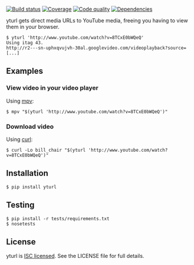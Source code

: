 [![Build status][travis-image]][travis-builds]
[![Coverage][coveralls-image]][coveralls]
[![Code quality][scrutinizer-image]][scrutinizer]
[![Dependencies][requires-image]][requires]

[travis-builds]: https://travis-ci.org/cdown/yturl
[travis-image]: https://img.shields.io/travis/cdown/yturl/master.svg
[coveralls]: https://coveralls.io/r/cdown/yturl
[coveralls-image]: https://img.shields.io/coveralls/cdown/yturl/master.svg
[scrutinizer]: https://scrutinizer-ci.com/g/cdown/yturl/code-structure/master/hot-spots
[scrutinizer-image]: https://img.shields.io/scrutinizer/g/cdown/yturl.svg
[requires]: https://requires.io/github/cdown/yturl/requirements/?branch=master
[requires-image]: https://img.shields.io/requires/github/cdown/yturl.svg

yturl gets direct media URLs to YouTube media, freeing you having to view them
in your browser.

```
$ yturl 'http://www.youtube.com/watch?v=8TCxE0bWQeQ'
Using itag 43.
http://r2---sn-uphxqvujvh-30al.googlevideo.com/videoplayback?source=[...]
```

## Examples

### View video in your video player

Using [mpv][]:

```
$ mpv "$(yturl 'http://www.youtube.com/watch?v=8TCxE0bWQeQ')"
```

[mpv]: http://mpv.io

### Download video

Using [curl][]:

```
$ curl -Lo bill_chair "$(yturl 'http://www.youtube.com/watch?v=8TCxE0bWQeQ')"
```

[curl]: http://curl.haxx.se

## Installation

    $ pip install yturl

## Testing

    $ pip install -r tests/requirements.txt
    $ nosetests

## License

yturl is [ISC licensed][isc]. See the LICENSE file for full details.

[isc]: http://en.wikipedia.org/wiki/ISC_license
